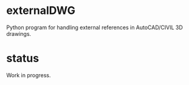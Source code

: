 # externalDWG
Python program for handling external references in AutoCAD/CIVIL 3D drawings.

# status
Work in progress.